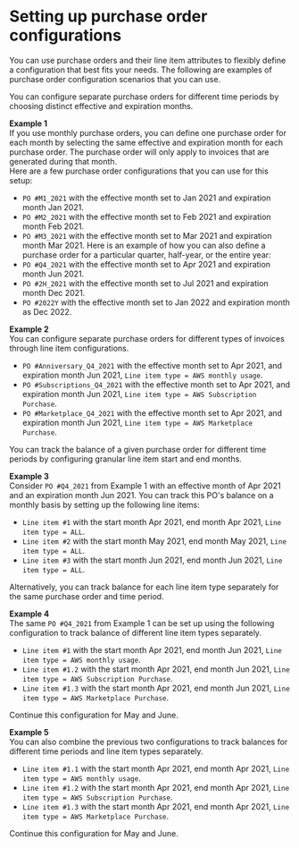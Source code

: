 # Setting up purchase order configurations<a name="setup-po-lineitem"></a>

You can use purchase orders and their line item attributes to flexibly define a configuration that best fits your needs\. The following are examples of purchase order configuration scenarios that you can use\.

You can configure separate purchase orders for different time periods by choosing distinct effective and expiration months\.

**Example 1**  
If you use monthly purchase orders, you can define one purchase order for each month by selecting the same effective and expiration month for each purchase order\. The purchase order will only apply to invoices that are generated during that month\.   
Here are a few purchase order configurations that you can use for this setup:  
+ `PO #M1_2021` with the effective month set to Jan 2021 and expiration month Jan 2021\.
+ `PO #M2_2021` with the effective month set to Feb 2021 and expiration month Feb 2021\.
+ `PO #M3_2021` with the effective month set to Mar 2021 and expiration month Mar 2021\.
Here is an example of how you can also define a purchase order for a particular quarter, half\-year, or the entire year:  
+ `PO #Q4_2021` with the effective month set to Apr 2021 and expiration month Jun 2021\.
+ `PO #2H_2021` with the effective month set to Jul 2021 and expiration month Dec 2021\.
+ `PO #2022Y` with the effective month set to Jan 2022 and expiration month as Dec 2022\.

**Example 2**  
You can configure separate purchase orders for different types of invoices through line item configurations\.  
+ `PO #Anniversary_Q4_2021` with the effective month set to Apr 2021, and expiration month Jun 2021, `Line item type = AWS monthly usage`\.
+ `PO #Subscriptions_Q4_2021` with the effective month set to Apr 2021, and expiration month Jun 2021, `Line item type = AWS Subscription Purchase`\.
+ `PO #Marketplace_Q4_2021` with the effective month set to Apr 2021, and expiration month Jun 2021, `Line item type = AWS Marketplace Purchase`\.

You can track the balance of a given purchase order for different time periods by configuring granular line item start and end months\.

**Example 3**  
Consider `PO #Q4_2021` from Example 1 with an effective month of Apr 2021 and an expiration month Jun 2021\. You can track this PO's balance on a monthly basis by setting up the following line items:  
+ `Line item #1` with the start month Apr 2021, end month Apr 2021, `Line item type = ALL`\.
+ `Line item #2` with the start month May 2021, end month May 2021, `Line item type = ALL`\.
+ `Line item #3` with the start month Jun 2021, end month Jun 2021, `Line item type = ALL`\.

Alternatively, you can track balance for each line item type separately for the same purchase order and time period\.

**Example 4**  
The same `PO #Q4_2021` from Example 1 can be set up using the following configuration to track balance of different line item types separately\.  
+ `Line item #1` with the start month Apr 2021, end month Jun 2021, `Line item type = AWS monthly usage`\.
+ `Line item #1.2` with the start month Apr 2021, end month Jun 2021, `Line item type = AWS Subscription Purchase`\.
+ `Line item #1.3` with the start month Apr 2021, end month Jun 2021, `Line item type = AWS Marketplace Purchase`\.

Continue this configuration for May and June\.

**Example 5**  
You can also combine the previous two configurations to track balances for different time periods and line item types separately\.  
+ `Line item #1.1` with the start month Apr 2021, end month Apr 2021, `Line item type = AWS monthly usage`\.
+ `Line item #1.2` with the start month Apr 2021, end month Apr 2021, `Line item type = AWS Subscription Purchase`\.
+ `Line item #1.3` with the start month Apr 2021, end month Apr 2021, `Line item type = AWS Marketplace Purchase`\.

Continue this configuration for May and June\.